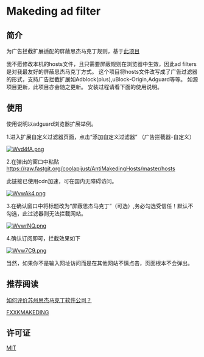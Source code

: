 # Makeding ad filter


## 简介

为广告拦截扩展适配的屏蔽思杰马克丁规则，基于[此项目](https://github.com/Skimige/AntiMakedingHosts)


我不愿修改本机的hosts文件，且只需要屏蔽规则在浏览器中生效，因此ad filters是对我最友好的屏蔽思杰马克丁方式。
这个项目将hosts文件改写成了广告过滤器的形式，支持广告拦截扩展如Adblock(plus),uBlock-Origin,Adguard等等。
如源项目更新，此项目亦会随之更新。
安装过程请看下面的使用说明。

## 使用

使用说明以adguard浏览器扩展举例。

1.进入扩展自定义过滤器页面，点击“添加自定义过滤器” （广告拦截器-自定义）

[![Wvd4fA.png](https://z3.ax1x.com/2021/07/31/Wvd4fA.png)](https://imgtu.com/i/Wvd4fA)

2.在弹出的窗口中粘贴 https://raw.fastgit.org/coolapijust/AntiMakedingHosts/master/hosts

此链接已使用cdn加速，可在国内无障碍访问。

[![WvwAk4.png](https://z3.ax1x.com/2021/07/31/WvwAk4.png)](https://imgtu.com/i/WvwAk4)

3.在确认窗口中将标题改为“屏蔽思杰马克丁”（可选）,务必勾选受信任！默认不勾选，此过滤器则无法拦截网站。

[![WvwrNQ.png](https://z3.ax1x.com/2021/07/31/WvwrNQ.png)](https://imgtu.com/i/WvwrNQ)

4.确认订阅即可，拦截效果如下

[![Wvw7C9.png](https://z3.ax1x.com/2021/07/31/Wvw7C9.png)](https://imgtu.com/i/Wvw7C9)

当然，如果你不是输入网址访问而是在其他网站不慎点击，页面根本不会弹出。

## 推荐阅读

[如何评价苏州思杰马克丁软件公司？](https://www.zhihu.com/question/46746200?sort=created)

[FXXKMAKEDING](https://www.fxxkmakeding.xyz/)

## 许可证

[MIT](https://github.com/Skimige/AntiMakedingHosts/blob/master/LICENSE)

